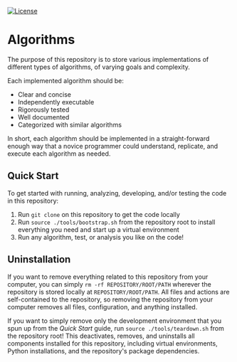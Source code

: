 <!-- Badges -->
[![License](https://img.shields.io/github/license/iansantagata/algorithms?label=License&color=yellow)](LICENSE)

# Algorithms

The purpose of this repository is to store various implementations of different types of algorithms, of varying goals and complexity.

Each implemented algorithm should be:
- Clear and concise
- Independently executable
- Rigorously tested
- Well documented
- Categorized with similar algorithms

In short, each algorithm should be implemented in a straight-forward enough way that a novice programmer could understand, replicate, and execute each algorithm as needed.

## Quick Start

To get started with running, analyzing, developing, and/or testing the code in this repository:

1. Run `git clone` on this repository to get the code locally
2. Run `source ./tools/bootstrap.sh` from the repository root to install everything you need and start up a virtual environment
3. Run any algorithm, test, or analysis you like on the code!

## Uninstallation

If you want to remove everything related to this repository from your computer, you can simply `rm -rf REPOSITORY/ROOT/PATH` wherever the repository is stored locally at `REPOSITORY/ROOT/PATH`.  All files and actions are self-contained to the repository, so removing the repository from your computer removes all files, configuration, and anything installed.

If you want to simply remove only the development environment that you spun up from the *Quick Start* guide, run `source ./tools/teardown.sh` from the repository root!  This deactivates, removes, and uninstalls all components installed for this repository, including virtual environments, Python installations, and the repository's package dependencies.